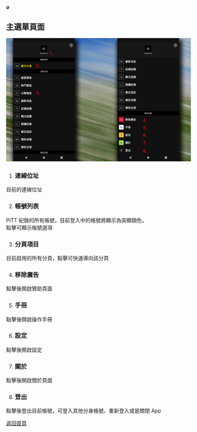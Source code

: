 ##### o
## 主選單頁面

![Image of Main Menu Path](../v1/images/main_menu_page.png) 

1. ### 連線位址
目前的連線位址

2. ### 帳號列表
PiTT 紀錄的所有帳號，目前登入中的帳號將顯示為突顯顏色，  
點擊可顯示帳號選項

3. ### 分頁項目
目前啟用的所有分頁，點擊可快速導向該分頁

4. ### 移除廣告
點擊後開啟贊助頁面

5. ### 手冊
點擊後開啟操作手冊

6. ### 設定
點擊後開啟設定

7. ### 關於
點擊後開啟關於頁面

8. ### 登出
點擊後登出目前帳號，可登入其他分身帳號、重新登入或是關閉 App  
  
[返回首頁](https://kimieno.github.io/android.pitt) 